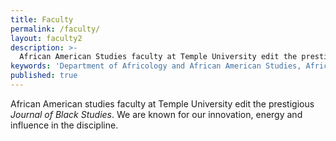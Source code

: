 ```yaml
---
title: Faculty
permalink: /faculty/
layout: faculty2
description: >-
  African American Studies faculty at Temple University edit the prestigious *Journal of Black Studies*. We are known for our innovation, energy and influence.
keywords: 'Department of Africology and African American Studies, African American Studies Temple, Journal of Black Studies'
published: true
---
```

African American studies faculty at Temple University edit the prestigious *Journal of Black Studies*. We are known for our innovation, energy and influence in the discipline.
